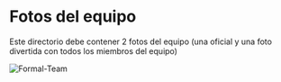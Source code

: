 Fotos del equipo
====

Este directorio debe contener 2 fotos del equipo (una oficial y una foto divertida con todos los miembros del equipo)

![Formal-Team](https://github.com/ROBOTICAIPTC/Alfa_Team/tree/main/t-photos/formal-team.jpg)